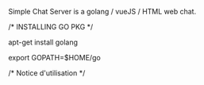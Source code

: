Simple Chat Server is a golang / vueJS / HTML web chat.

/* INSTALLING GO PKG */

apt-get install golang

export GOPATH=$HOME/go

/* Notice d'utilisation */
